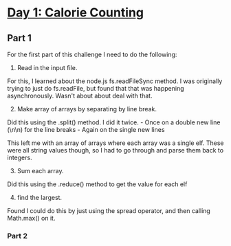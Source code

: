 # [Day 1: Calorie Counting](https://adventofcode.com/2022/day/1)

## Part 1

For the first part of this challenge I need to do the following:

1. Read in the input file.

For this, I learned about the node.js fs.readFileSync method. I was originally trying to just do fs.readFile, but found that that was happening asynchronously. Wasn't about about deal with that.

2. Make array of arrays by separating by line break.

Did this using the .split() method. I did it twice.
    - Once on a double new line (\n\n) for the line breaks
    - Again on the single new lines

This left me with an array of arrays where each array was a single elf. These were all string values though, so I had to go through and parse them back to integers.

3. Sum each array.

Did this using the .reduce() method to get the value for each elf

4. find the largest.

Found I could do this by just using the spread operator, and then calling Math.max() on it.

### Part 2